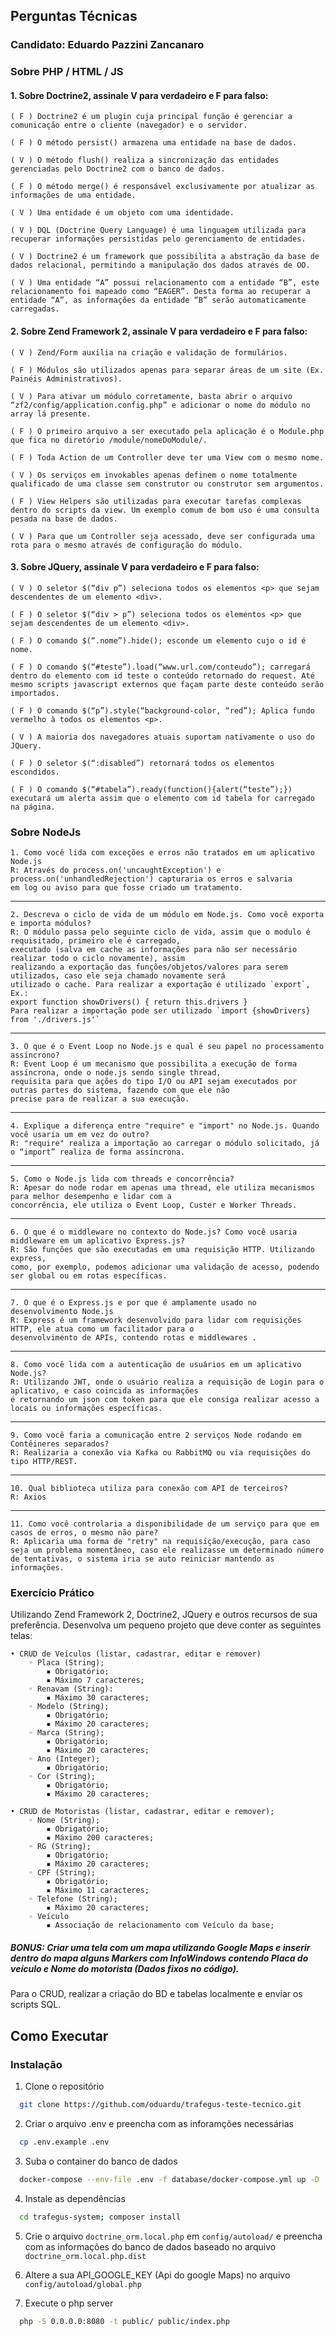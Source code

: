 ## Perguntas Técnicas

### Candidato: Eduardo Pazzini Zancanaro


### Sobre PHP / HTML / JS

#### 1. Sobre Doctrine2, assinale V para verdadeiro e F para falso:

    ( F ) Doctrine2 é um plugin cuja principal função é gerenciar a comunicação entre o cliente (navegador) e o servidor.
    
    ( F ) O método persist() armazena uma entidade na base de dados.
    
    ( V ) O método flush() realiza a sincronização das entidades gerenciadas pelo Doctrine2 com o banco de dados.
    
    ( F ) O método merge() é responsável exclusivamente por atualizar as informações de uma entidade.
    
    ( V ) Uma entidade é um objeto com uma identidade.
    
    ( V ) DQL (Doctrine Query Language) é uma linguagem utilizada para recuperar informações persistidas pelo gerenciamento de entidades.
    
    ( V ) Doctrine2 é um framework que possibilita a abstração da base de dados relacional, permitindo a manipulação dos dados através de OO.
    
    ( V ) Uma entidade “A” possui relacionamento com a entidade “B”, este relacionamento foi mapeado como “EAGER”. Desta forma ao recuperar a entidade “A”, as informações da entidade “B” serão automaticamente carregadas.


#### 2. Sobre Zend Framework 2, assinale V para verdadeiro e F para falso:

    ( V ) Zend/Form auxilia na criação e validação de formulários.
    
    ( F ) Módulos são utilizados apenas para separar áreas de um site (Ex. Painéis Administrativos).
    
    ( V ) Para ativar um módulo corretamente, basta abrir o arquivo “zf2/config/application.config.php” e adicionar o nome do módulo no array lá presente.
    
    ( F ) O primeiro arquivo a ser executado pela aplicação é o Module.php que fica no diretório /module/nomeDoModule/.
    
    ( F ) Toda Action de um Controller deve ter uma View com o mesmo nome.
    
    ( V ) Os serviços em invokables apenas definem o nome totalmente qualificado de uma classe sem construtor ou construtor sem argumentos.
    
    ( F ) View Helpers são utilizadas para executar tarefas complexas dentro do scripts da view. Um exemplo comum de bom uso é uma consulta pesada na base de dados.
    
    ( V ) Para que um Controller seja acessado, deve ser configurada uma rota para o mesmo através de configuração do módulo.


#### 3. Sobre JQuery, assinale V para verdadeiro e F para falso:

    ( V ) O seletor $(“div p”) seleciona todos os elementos <p> que sejam descendentes de um elemento <div>.
    
    ( F ) O seletor $(“div > p”) seleciona todos os elementos <p> que sejam descendentes de um elemento <div>.
    
    ( F ) O comando $(“.nome”).hide(); esconde um elemento cujo o id é nome.
    
    ( F ) O comando $(“#teste”).load(“www.url.com/conteudo”); carregará dentro do elemento com id teste o conteúdo retornado do request. Até mesmo scripts javascript externos que façam parte deste conteúdo serão importados.
    
    ( F ) O comando $(“p”).style(“background-color, “red”); Aplica fundo vermelho à todos os elementos <p>.
    
    ( V ) A maioria dos navegadores atuais suportam nativamente o uso do JQuery.
    
    ( F ) O seletor $(“:disabled”) retornará todos os elementos escondidos.
    
    ( F ) O comando $(“#tabela”).ready(function(){alert(“teste”);}) executará um alerta assim que o elemento com id tabela for carregado na página.


### Sobre NodeJs

    1. Como você lida com exceções e erros não tratados em um aplicativo Node.js
    R: Através do process.on('uncaughtException') e process.on('unhandledRejection') capturaria os erros e salvaria
    em log ou aviso para que fosse criado um tratamento.
---
    2. Descreva o ciclo de vida de um módulo em Node.js. Como você exporta e importa módulos?
    R: O módulo passa pelo seguinte ciclo de vida, assim que o modulo é requisitado, primeiro ele é carregado,
    executado (salva em cache as informações para não ser necessário realizar todo o ciclo novamente), assim 
    realizando a exportação das funções/objetos/valores para serem utilizados, caso ele seja chamado novamente será
    utilizado o cache. Para realizar a exportação é utilizado `export`, Ex.:
    export function showDrivers() { return this.drivers }
    Para realizar a importação pode ser utilizado `import {showDrivers} from './drivers.js'` 

--- 
    3. O que é o Event Loop no Node.js e qual é seu papel no processamento assíncrono?
    R: Event Loop é um mecanismo que possibilita a execução de forma assíncrona, onde o node.js sendo single thread,
    requisita para que ações do tipo I/O ou API sejam executados por outras partes do sistema, fazendo com que ele não 
    precise para de realizar a sua execução.

--- 
    4. Explique a diferença entre "require" e "import" no Node.js. Quando você usaria um em vez do outro?
    R: "require" realiza a importação ao carregar o módulo solicitado, já o “import” realiza de forma assíncrona.
---
    5. Como o Node.js lida com threads e concorrência?
    R: Apesar do node rodar em apenas uma thread, ele utiliza mecanismos para melhor desempenho e lidar com a 
    concorrência, ele utiliza o Event Loop, Custer e Worker Threads.  
---
    6. O que é o middleware no contexto do Node.js? Como você usaria middleware em um aplicativo Express.js?
    R: São funções que são executadas em uma requisição HTTP. Utilizando express,
    como, por exemplo, podemos adicionar uma validação de acesso, podendo ser global ou em rotas específicas. 
---
    7. O que é o Express.js e por que é amplamente usado no desenvolvimento Node.js
    R: Express é um framework desenvolvido para lidar com requisições HTTP, ele atua como um facilitador para o 
    desenvolvimento de APIs, contendo rotas e middlewares .
---
    8. Como você lida com a autenticação de usuários em um aplicativo Node.js?
    R: Utilizando JWT, onde o usuário realiza a requisição de Login para o aplicativo, e caso coincida as informações
    é retornando um json com token para que ele consiga realizar acesso a locais ou informações específicas.  
---
    9. Como você faria a comunicação entre 2 serviços Node rodando em Contêineres separados?
    R: Realizaria a conexão via Kafka ou RabbitMQ ou via requisições do tipo HTTP/REST.
---
    10. Qual biblioteca utiliza para conexão com API de terceiros?
    R: Axios
---
    11. Como você controlaria a disponibilidade de um serviço para que em casos de erros, o mesmo não pare?
    R: Aplicaria uma forma de "retry" na requisição/execução, para caso seja um problema momentâneo, caso ele realizasse um determinado número 
    de tentativas, o sistema iria se auto reiniciar mantendo as informações.




### Exercício Prático

Utilizando Zend Framework 2, Doctrine2, JQuery e outros recursos de sua preferência. Desenvolva um pequeno projeto que deve conter as seguintes telas:

    • CRUD de Veículos (listar, cadastrar, editar e remover)
        ◦ Placa (String);
            ▪ Obrigatório;
            ▪ Máximo 7 caracteres;
        ◦ Renavam (String):
            ▪ Máximo 30 caracteres;
        ◦ Modelo (String);
            ▪ Obrigatório;
            ▪ Máximo 20 caracteres;
        ◦ Marca (String);
            ▪ Obrigatório;
            ▪ Máximo 20 caracteres;
        ◦ Ano (Integer);
            ▪ Obrigatório;
        ◦ Cor (String);
            ▪ Obrigatório;
            ▪ Máximo 20 caracteres;

    • CRUD de Motoristas (listar, cadastrar, editar e remover);
        ◦ Nome (String);
            ▪ Obrigatório;
            ▪ Máximo 200 caracteres;
        ◦ RG (String);
            ▪ Obrigatório;
            ▪ Máximo 20 caracteres;
        ◦ CPF (String);
            ▪ Obrigatório;
            ▪ Máximo 11 caracteres;
        ◦ Telefone (String);
            ▪ Máximo 20 caracteres;
        ◦ Veículo
            ▪ Associação de relacionamento com Veículo da base;

##### BONUS: Criar uma tela com um mapa utilizando Google Maps e inserir dentro do mapa alguns Markers com InfoWindows contendo Placa do veículo e Nome do motorista (Dados fixos no código).

Para o CRUD, realizar a criação do BD e tabelas localmente e enviar os scripts SQL.


## Como Executar

### Instalação

1. Clone o repositório
```bash
  git clone https://github.com/oduardu/trafegus-teste-tecnico.git
```

2. Criar o arquivo .env e preencha com as inforamções necessárias
```bash
  cp .env.example .env
```

3. Suba o container do banco de dados
```bash
  docker-compose --env-file .env -f database/docker-compose.yml up -D
```

4. Instale as dependências
```bash
  cd trafegus-system; composer install
```

5. Crie o arquivo `doctrine_orm.local.php` em `config/autoload/` e preencha com as informações do banco de dados baseado no arquivo `doctrine_orm.local.php.dist`


6. Altere a sua API_GOOGLE_KEY (Api do google Maps) no arquivo `config/autoload/global.php`


7. Execute o php server
```bash
  php -S 0.0.0.0:8080 -t public/ public/index.php
``` 